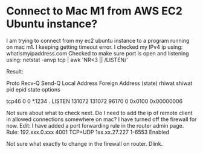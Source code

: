 
# Connect to Mac M1 from AWS EC2 Ubuntu instance?

I am trying to connect from my ec2 ubuntu instance to a program running on mac m1.
I keeping getting timeout error.
I checked my IPv4 ip using: whatismyipaddress.com
Checked to make sure port is open and listening using:
netstat -anvp tcp | awk 'NR<3 || /LISTEN/'

Result:

Proto Recv-Q Send-Q  Local Address          Foreign Address        (state)     rhiwat shiwat    pid   epid  state    options


tcp46      0      0  *.1234                 .                    LISTEN      131072 131072  96170      0 0x0100 0x00000006

Not sure about what to check next. Do I need to add the ip of remote client in allowed connections somewhere on mac?
I have turned off the firewall for now.
Edit:
I have added a port forwarding rule in the router admin page.
Rule:
192.xxx.0.xxx   4001    TCP+UDP     1xx.xx.27.227   1-6553  Enabled

Not sure what exactly to change in the firewall on router. Dlink.

        